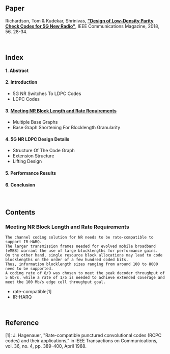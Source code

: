 
## Paper 
Richardson, Tom & Kudekar, Shrinivas, <a href="https://ieeexplore.ieee.org/document/8316763">**"Design of Low-Density Parity Check Codes for 5G New Radio"**</a>, IEEE Communications Magazine, 2018, 56. 28-34.    

</br>

## Index
#### 1. Abstract
#### 2. Introduction    
- 5G NR Switches To LDPC Codes    
- LDPC Codes
#### 3. [Meeting NR Block Length and Rate Requirements](#meeting-nr-block-length-and-rate-requirements)
- Multiple Base Graphs
- Base Graph Shortening For Blocklength Granularity
#### 4. 5G NR LDPC Design Details
- Structure Of The Code Graph
- Extension Structure
- Lifting Design
#### 5. Performance Results
#### 6. Conclusion 

</br>

## Contents
### Meeting NR Block Length and Rate Requirements
```
The channel coding solution for NR needs to be rate-compatible to support IR-HARQ. 
The larger transmission frames needed for evolved mobile broadband (eMBB) warrant the use of large blocklengths for performance gains. 
On the other hand, single resource block allocations may lead to code blocklengths on the order of a few hundred coded bits. 
Thus, information blocklength sizes ranging from around 100 to 8000 need to be supported. 
A coding rate of 8/9 was chosen to meet the peak decoder throughput of 5 Gb/s, while a rate of 1/5 is needed to achieve extended coverage and meet the 100 Mb/s edge cell throughput goal.
```
- rate-compatible[1]    
- IR-HARQ



</br>

## Reference
[1]: J. Hagenauer, "Rate-compatible punctured convolutional codes (RCPC codes) and their applications," in IEEE Transactions on Communications, vol. 36, no. 4, pp. 389-400, April 1988.    
